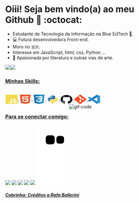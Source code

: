 # Oiii! Seja bem vindo(a) ao meu Github 👋 :octocat:
- Estudante de Tecnologia da Informação na Blue EdTech 💙.
- 💻 Futura desenvolvedora Front-end.
- Moro no 🇧🇷.
- Interesse em JavaScript, html, css, Python ...
- 🎨 Apaixonada por literatura e outras vias de arte.

 <div>
  <a href="https://github.com/mdar4">
  <img height="180em" src="https://github-readme-stats.vercel.app/api?username=mdar4&show_icons=true&theme=dracula&include_all_commits=true&count_private=true"/><img height="180em" src="https://github-readme-stats.vercel.app/api/top-langs/?username=mdar4&layout=compact&langs_count=16&theme=dracula"/>
</div>
 
 ### Minhas Skills:
<div style="display: inline_block"><br>
  <img align="center" alt="Dara-Js" height="30" width="40" src="https://raw.githubusercontent.com/devicons/devicon/master/icons/javascript/javascript-plain.svg">
  <img align="center" alt="Dara-HTML" height="30" width="40" src="https://raw.githubusercontent.com/devicons/devicon/master/icons/html5/html5-original.svg">
  <img align="center" alt="Dara-CSS" height="30" width="40" src="https://raw.githubusercontent.com/devicons/devicon/master/icons/css3/css3-original.svg">
  <img align="center" alt="Dara-Python" height="30" width="40" src="https://raw.githubusercontent.com/devicons/devicon/master/icons/python/python-original.svg">
 <img align="center" alt="Dara-Python" height="30" width="40" src="https://raw.githubusercontent.com/devicons/devicon/master/icons/github/github-original.svg">
 <img align="center" alt="Dara-Python" height="30" width="40" src="https://raw.githubusercontent.com/devicons/devicon/master/icons/git/git-original.svg">
 <img align="center" alt="Dara-Python" height="30" width="40" src="https://raw.githubusercontent.com/devicons/devicon/master/icons/vscode/vscode-original.svg">
 <img align="right" height="200" width="300" alt="gif-code" src="https://media.giphy.com/media/h408T6Y5GfmXBKW62l/giphy.gif">
</div>
  
  ##
 ### Para se conectar comigo:
<div> 
  <a href="https://instagram.com/d.aarah_" target="_blank"><img src="https://img.shields.io/badge/-Instagram-%23E4405F?style=for-the-badge&logo=instagram&logoColor=white" target="_blank"></a>
  <a href = "mailto: darasilva2391@gmail.com"><img src="https://img.shields.io/badge/-Gmail-%23333?style=for-the-badge&logo=gmail&logoColor=white" target="_blank"></a>
  <a href="https://www.linkedin.com/in/dara-fontoura-da-silva-98917b1a6/" target="_blank"><img src="https://img.shields.io/badge/-LinkedIn-%230077B5?style=for-the-badge&logo=linkedin&logoColor=white" target="_blank"></a> <a href="https://www.facebook.com/darah.fontoura" target="_blank"><img src = "https://img.shields.io/badge/facebook-%231877F2.svg?&style=for-the-badge&logo=facebook&logoColor=white" target="_blank"></a> <a href= "https://twitter.com/mdar4h" target= "_blank"> <img src="https://img.shields.io/badge/twitter-%231DA1F2.svg?&style=for-the-badge&logo=twitter&logoColor=white" target="_blank"/></a.   
 
  ![Snake animation](https://github.com/rafaballerini/rafaballerini/blob/output/github-contribution-grid-snake.svg)
 
</div>
 
 ##### Cobrinha: Créditos a Rafa Ballerini
